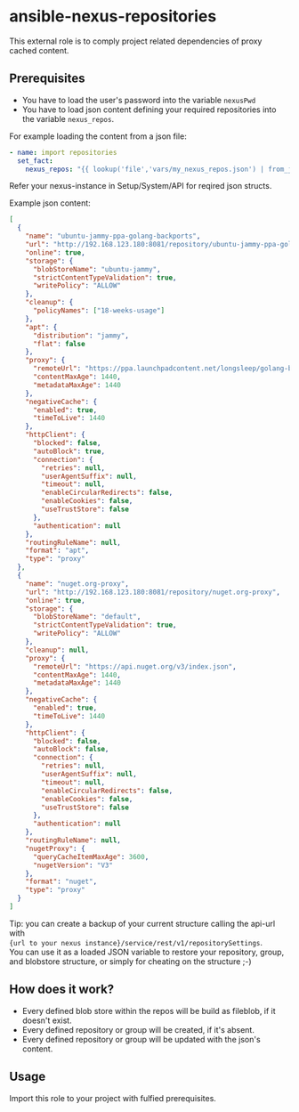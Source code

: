 # ansible-nexus-repositories
This external role is to comply project related dependencies of proxy cached content.

## Prerequisites

- You have to load the user's password into the variable `nexusPwd`
- You have to load json content defining your required repositories into the variable `nexus_repos`. 

For example loading the content from a json file:
```yaml
- name: import repositories
  set_fact:
    nexus_repos: "{{ lookup('file','vars/my_nexus_repos.json') | from_json }}"
```

Refer your nexus-instance in Setup/System/API for reqired json structs.

Example json content:
```json
[
  {
    "name": "ubuntu-jammy-ppa-golang-backports",
    "url": "http://192.168.123.180:8081/repository/ubuntu-jammy-ppa-golang-backports",
    "online": true,
    "storage": {
      "blobStoreName": "ubuntu-jammy",
      "strictContentTypeValidation": true,
      "writePolicy": "ALLOW"
    },
    "cleanup": {
      "policyNames": ["18-weeks-usage"]
    },
    "apt": {
      "distribution": "jammy",
      "flat": false
    },
    "proxy": {
      "remoteUrl": "https://ppa.launchpadcontent.net/longsleep/golang-backports/ubuntu/",
      "contentMaxAge": 1440,
      "metadataMaxAge": 1440
    },
    "negativeCache": {
      "enabled": true,
      "timeToLive": 1440
    },
    "httpClient": {
      "blocked": false,
      "autoBlock": true,
      "connection": {
        "retries": null,
        "userAgentSuffix": null,
        "timeout": null,
        "enableCircularRedirects": false,
        "enableCookies": false,
        "useTrustStore": false
      },
      "authentication": null
    },
    "routingRuleName": null,
    "format": "apt",
    "type": "proxy"
  },
  {
    "name": "nuget.org-proxy",
    "url": "http://192.168.123.180:8081/repository/nuget.org-proxy",
    "online": true,
    "storage": {
      "blobStoreName": "default",
      "strictContentTypeValidation": true,
      "writePolicy": "ALLOW"
    },
    "cleanup": null,
    "proxy": {
      "remoteUrl": "https://api.nuget.org/v3/index.json",
      "contentMaxAge": 1440,
      "metadataMaxAge": 1440
    },
    "negativeCache": {
      "enabled": true,
      "timeToLive": 1440
    },
    "httpClient": {
      "blocked": false,
      "autoBlock": false,
      "connection": {
        "retries": null,
        "userAgentSuffix": null,
        "timeout": null,
        "enableCircularRedirects": false,
        "enableCookies": false,
        "useTrustStore": false
      },
      "authentication": null
    },
    "routingRuleName": null,
    "nugetProxy": {
      "queryCacheItemMaxAge": 3600,
      "nugetVersion": "V3"
    },
    "format": "nuget",
    "type": "proxy"
  }
]
```

Tip: you can create a backup of your current structure calling the api-url with  
`{url to your nexus instance}/service/rest/v1/repositorySettings`.  
You can use it as a loaded JSON variable to restore your repository, group, and blobstore structure, or simply for cheating on the structure ;-)

## How does it work?

- Every defined blob store within the repos will be build as fileblob, if it doesn't exist.
- Every defined repository or group will be created, if it's absent.
- Every defined repository or group will be updated with the json's content.

## Usage

Import this role to your project with fulfied prerequisites.